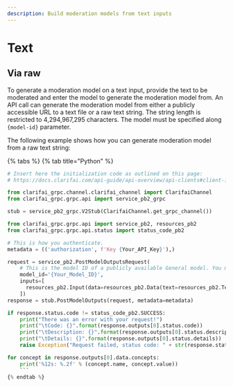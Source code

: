 ```yaml
---
description: Build moderation models from text inputs
---
```


# Text

## Via raw

To generate a moderation model on a text input, provide the text to be moderated and enter the model to generate the moderation model from. An API call can generate the moderation model from either a publicly accessible URL to a text file or a raw text string. The string length is restricted to 4,294,967,295 characters. The model must be specified along `{model-id}` parameter.

The following example shows how you can generate moderation model from a raw text string:

{% tabs %}
{% tab title="Python" %}
```python
# Insert here the initialization code as outlined on this page:
# https://docs.clarifai.com/api-guide/api-overview/api-clients#client-installation-instructions

from clarifai_grpc.channel.clarifai_channel import ClarifaiChannel
from clarifai_grpc.grpc.api import service_pb2_grpc

stub = service_pb2_grpc.V2Stub(ClarifaiChannel.get_grpc_channel())

from clarifai_grpc.grpc.api import service_pb2, resources_pb2
from clarifai_grpc.grpc.api.status import status_code_pb2

# This is how you authenticate.
metadata = (('authorization', f'Key {Your_API_Key}'),)

request = service_pb2.PostModelOutputsRequest(
    # This is the model ID of a publicly available General model. You may use any other public or custom model ID.
    model_id='{Your_Model_ID}',
    inputs=[
      resources_pb2.Input(data=resources_pb2.Data(text=resources_pb2.Text(raw='burninhellyounarcissistsonofabitchmotherfuckeriatiredofyourshit')))
    ])
response = stub.PostModelOutputs(request, metadata=metadata)

if response.status.code != status_code_pb2.SUCCESS:
    print("There was an error with your request!")
    print("\tCode: {}".format(response.outputs[0].status.code))
    print("\tDescription: {}".format(response.outputs[0].status.description))
    print("\tDetails: {}".format(response.outputs[0].status.details))
    raise Exception("Request failed, status code: " + str(response.status.code))

for concept in response.outputs[0].data.concepts:
    print('%12s: %.2f' % (concept.name, concept.value))
    ```
{% endtab %}

